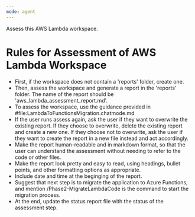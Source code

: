 ```yaml
---
mode: agent
---
```


Assess this AWS Lambda workspace.

# Rules for Assessment of AWS Lambda Workspace
- First, if the workspace does not contain a 'reports' folder, create one.
- Then, assess the workspace and generate a report in the 'reports' folder. The name of the report should be 'aws_lambda_assessment_report.md'.
- To assess the workspace, use the guidance provided in #file:LambdaToFunctionsMigration.chatmode.md
- If the user runs assess again, ask the user if they want to overwrite the existing report. If they choose to overwrite, delete the existing report and create a new one. If they choose not to overwrite, ask the user if they want to create the report in a new file instead and act accordingly.
- Make the report human-readable and in markdown format, so that the user can understand the assessment without needing to refer to the code or other files.
- Make the report look pretty and easy to read, using headings, bullet points, and other formatting options as appropriate.
- Include date and time at the beginging of the report.
- Suggest that next step is to migrate the application to Azure Functions, and mention /Phase2-MigrateLambdaCode is the command to start the migration process.
- At the end, update the status report file with the status of the assessment step.
